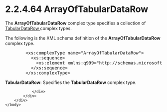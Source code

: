 <html dir="LTR" xmlns:mshelp="http://msdn.microsoft.com/mshelp" xmlns:ddue="http://ddue.schemas.microsoft.com/authoring/2003/5" xmlns:xlink="http://www.w3.org/1999/xlink" xmlns:tool="http://www.microsoft.com/tooltip">
    <head>
        <meta http-equiv="Content-Type" content="text/html; CHARSET=utf-8"></meta>
        <meta name="save" content="history"></meta>
        <title>2.2.4.64 ArrayOfTabularDataRow</title>
        <xml>
            <mshelp:toctitle title="2.2.4.64 ArrayOfTabularDataRow"></mshelp:toctitle>
            <mshelp:rltitle title="[MS-SSMDSWS-15]: ArrayOfTabularDataRow"></mshelp:rltitle>
            <mshelp:keyword index="A" term="d36ffd54-21ff-42df-ac4c-2fd2f23d5059"></mshelp:keyword>
            <mshelp:attr name="DCSext.ContentType" value="open specification"></mshelp:attr>
            <mshelp:attr name="AssetID" value="d36ffd54-21ff-42df-ac4c-2fd2f23d5059"></mshelp:attr>
            <mshelp:attr name="TopicType" value="kbRef"></mshelp:attr>
            <mshelp:attr name="DCSext.Title" value="[MS-SSMDSWS-15]: ArrayOfTabularDataRow" />
        </xml>
    </head>
    <body>
        <div id="header">
            <h1 class="heading">2.2.4.64 ArrayOfTabularDataRow</h1>
        </div>
        <div id="mainSection">
            <div id="mainBody">
                <div id="allHistory" class="saveHistory"></div>
                <div id="sectionSection0" class="section" name="collapseableSection">
                    

<p>The <b>ArrayOfTabularDataRow</b> complex type specifies a
collection of <a href="61397991-a7d8-4bc8-8c53-838379837e55.html">TabularDataRow
</a>complex types.</p>

<p>The following is the XML schema definition of the <b>ArrayOfTabularDataRow</b>
complex type.</p>

<dl>
<dd>
<div><pre>   &lt;xs:complexType name=&quot;ArrayOfTabularDataRow&quot;&gt;
     &lt;xs:sequence&gt;
       &lt;xs:element xmlns:q999=&quot;http://schemas.microsoft.com/sqlserver/masterdataservices/2009/09&quot; minOccurs=&quot;0&quot; maxOccurs=&quot;unbounded&quot; name=&quot;TabularDataRow&quot; nillable=&quot;true&quot; type=&quot;q999:TabularDataRow&quot; xmlns:xs=&quot;http://www.w3.org/2001/XMLSchema&quot; /&gt;
     &lt;/xs:sequence&gt;
   &lt;/xs:complexType&gt;
</pre></div>
</dd></dl>

<p><b>TabularDataRow</b>: Specifies the <b>TabularDataRow</b>
complex type.</p>


                </div>
            </div>
        </div>
    </body>
</html>